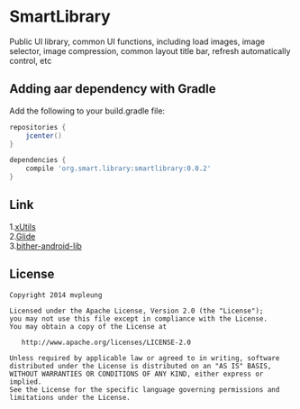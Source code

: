 # SmartLibrary
	
Public UI library, common UI functions, including load images, image selector, image compression, common layout title bar, refresh automatically control, etc

## Adding aar dependency with Gradle

Add the following to your build.gradle file:

```groovy
repositories {
    jcenter()
}

dependencies {
    compile 'org.smart.library:smartlibrary:0.0.2'
}
```

Link
-------

1.[xUtils](https://github.com/wyouflf/xUtils3) <br>
2.[Glide](https://github.com/bumptech/glide) <br>
3.[bither-android-lib](https://github.com/bither/bither-android-lib) 

License
-------

    Copyright 2014 mvpleung

    Licensed under the Apache License, Version 2.0 (the "License");
    you may not use this file except in compliance with the License.
    You may obtain a copy of the License at

       http://www.apache.org/licenses/LICENSE-2.0

    Unless required by applicable law or agreed to in writing, software
    distributed under the License is distributed on an "AS IS" BASIS,
    WITHOUT WARRANTIES OR CONDITIONS OF ANY KIND, either express or implied.
    See the License for the specific language governing permissions and
    limitations under the License.

